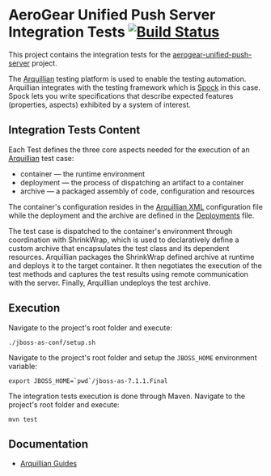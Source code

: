 # AeroGear Unified Push Server Integration Tests [![Build Status](https://travis-ci.org/aerogear/aerogear-unifiedpush-server-integration-tests.png?branch=master)](https://travis-ci.org/aerogear/aerogear-unifiedpush-server-integration-tests)

This project contains the integration tests for the [aerogear-unified-push-server](https://github.com/aerogear/aerogear-unified-push-server) project.

The [Arquillian](http://arquillian.org/) testing platform is used to enable the testing automation. Arquillian integrates with the testing framework which is [Spock](https://code.google.com/p/spock/wiki/SpockBasics) in this case. Spock lets you write specifications that describe expected features (properties, aspects) exhibited by a system of interest.

## Integration Tests Content
Each Test defines the three core aspects needed for the execution of an [Arquillian](http://arquillian.org/) test case:

- container — the runtime environment
- deployment — the process of dispatching an artifact to a container
- archive — a packaged assembly of code, configuration and resources

The container's configuration resides in the [Arquillian XML](https://github.com/aerogear/aerogear-unifiedpush-server-integration-tests/blob/master/src/test/resources/arquillian.xml) configuration file while the deployment and the archive are defined in the [Deployments](https://github.com/aerogear/aerogear-unifiedpush-server-integration-tests/blob/master/src/test/groovy/org/jboss/aerogear/unifiedpush/common/Deployments.groovy) file.

The test case is dispatched to the container's environment through coordination with ShrinkWrap, which is used to declaratively define a custom archive that encapsulates the test class and its dependent resources. Arquillian packages the ShrinkWrap defined archive at runtime and deploys it to the target container. It then negotiates the execution of the test methods and captures the test results using remote communication with the server. Finally, Arquillian undeploys the test archive.

## Execution
Navigate to the project's root folder and execute:

    ./jboss-as-conf/setup.sh

Navigate to the project's root folder and setup the `JBOSS_HOME` environment variable:

    export JBOSS_HOME=`pwd`/jboss-as-7.1.1.Final

The integration tests execution is done through Maven. Navigate to the project's root folder and execute:

    mvn test

## Documentation

* [Arquillian Guides](http://arquillian.org/guides/)
